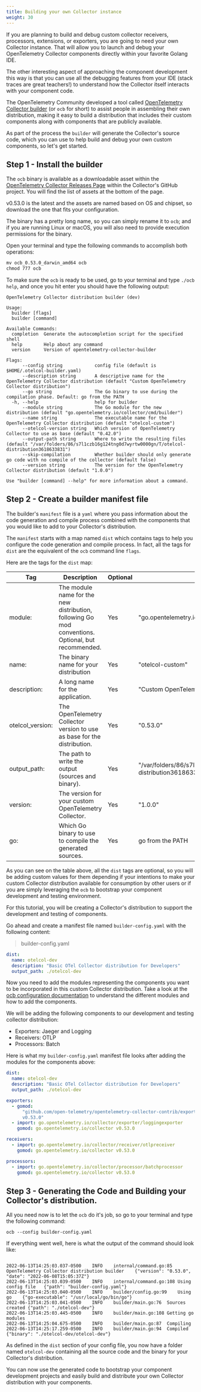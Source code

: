 ```yaml
---
title: Building your own Collector instance
weight: 30
---
```


If you are planning to build and debug custom collector receivers, processors,
extensions, or exporters, you are going to need your own Collector instance.
That will allow you to launch and debug your OpenTelemetry Collector components
directly within your favorite Golang IDE.

The other interesting aspect of approaching the component development this way
is that you can use all the debugging features from your IDE (stack traces are
great teachers!) to understand how the Collector itself interacts with your
component code.

The OpenTelemetry Community developed a tool called [OpenTelemetry Collector
builder][ocb] (or `ocb` for short) to assist people in assembling their own
distribution, making it easy to build a distribution that includes their custom
components along with components that are publicly available.

As part of the process the `builder` will generate the Collector's source code,
which you can use to help build and debug your own custom components, so let's
get started.

## Step 1 - Install the builder

The `ocb` binary is available as a downloadable asset within the
[OpenTelemetry Collector Releases Page](https://github.com/open-telemetry/opentelemetry-collector/releases)
within the Collector's GitHub project. You will find the list of assets at the
bottom of the page.

v0.53.0 is the latest and the assets are named based on OS and chipset, so
download the one that fits your configuration.

The binary has a pretty long name, so you can simply rename it to `ocb`; and if
you are running Linux or macOS, you will also need to provide execution
permissions for the binary.

Open your terminal and type the following commands to accomplish both
operations:

```cmd
mv ocb_0.53.0_darwin_amd64 ocb
chmod 777 ocb
```

To make sure the `ocb` is ready to be used, go to your terminal and type
`./ocb help`, and once you hit enter you should have the following output:

```
OpenTelemetry Collector distribution builder (dev)

Usage:
  builder [flags]
  builder [command]

Available Commands:
  completion  Generate the autocompletion script for the specified shell
  help        Help about any command
  version     Version of opentelemetry-collector-builder

Flags:
      --config string            config file (default is $HOME/.otelcol-builder.yaml)
      --description string       A descriptive name for the OpenTelemetry Collector distribution (default "Custom OpenTelemetry Collector distribution")
      --go string                The Go binary to use during the compilation phase. Default: go from the PATH
  -h, --help                     help for builder
      --module string            The Go module for the new distribution (default "go.opentelemetry.io/collector/cmd/builder")
      --name string              The executable name for the OpenTelemetry Collector distribution (default "otelcol-custom")
      --otelcol-version string   Which version of OpenTelemetry Collector to use as base (default "0.42.0")
      --output-path string       Where to write the resulting files (default "/var/folders/86/s7l1czb16g124tng0d7wyrtw0000gn/T/otelcol-distribution3618633831")
      --skip-compilation         Whether builder should only generate go code with no compile of the collector (default false)
      --version string           The version for the OpenTelemetry Collector distribution (default "1.0.0")

Use "builder [command] --help" for more information about a command.
```

## Step 2 - Create a builder manifest file

The builder's `manifest` file is a `yaml` where you pass information about the
code generation and compile process combined with the components that you would
like to add to your Collector's distribution.

The `manifest` starts with a map named `dist` which contains tags to help you
configure the code generation and compile process. In fact, all the tags for
`dist` are the equivalent of the `ocb` command line `flags`.

Here are the tags for the `dist` map:

| Tag              | Description                                                                                        | Optional | Default Value                                                                     |
| ---------------- | -------------------------------------------------------------------------------------------------- | -------- | --------------------------------------------------------------------------------- |
| module:          | The module name for the new distribution, following Go mod conventions. Optional, but recommended. | Yes      | "go.opentelemetry.io/collector/cmd/builder"                                       |
| name:            | The binary name for your distribution                                                              | Yes      | "otelcol-custom"                                                                  |
| description:     | A long name for the application.                                                                   | Yes      | "Custom OpenTelemetry Collector distribution"                                     |
| otelcol_version: | The OpenTelemetry Collector version to use as base for the distribution.                           | Yes      | "0.53.0"                                                                          |
| output_path:     | The path to write the output (sources and binary).                                                 | Yes      | "/var/folders/86/s7l1czb16g124tng0d7wyrtw0000gn/T/otelcol-distribution3618633831" |
| version:         | The version for your custom OpenTelemetry Collector.                                               | Yes      | "1.0.0"                                                                           |
| go:              | Which Go binary to use to compile the generated sources.                                           | Yes      | go from the PATH                                                                  |

As you can see on the table above, all the `dist` tags are optional, so you will
be adding custom values for them depending if your intentions to make your
custom Collector distribution available for consumption by other users or if you
are simply leveraging the `ocb` to bootstrap your component development and
testing environment.

For this tutorial, you will be creating a Collector's distribution to support
the development and testing of components.

Go ahead and create a manifest file named `builder-config.yaml` with the
following content:

> builder-config.yaml

```yaml
dist:
  name: otelcol-dev
  description: "Basic OTel Collector distribution for Developers"
  output_path: ./otelcol-dev
```

Now you need to add the modules representing the components you want to be
incorporated in this custom Collector distribution. Take a look at the
[ocb configuration documentation](https://github.com/open-telemetry/opentelemetry-collector/tree/main/cmd/builder#configuration)
to understand the different modules and how to add the components.

We will be adding the following components to our development and testing
collector distribution:

- Exporters: Jaeger and Logging
- Receivers: OTLP
- Processors: Batch

Here is what my `builder-config.yaml` manifest file looks after adding the
modules for the components above:

```yaml
dist:
  name: otelcol-dev
  description: "Basic OTel Collector distribution for Developers"
  output_path: ./otelcol-dev

exporters:
  - gomod:
      "github.com/open-telemetry/opentelemetry-collector-contrib/exporter/jaegerexporter
      v0.53.0"
  - import: go.opentelemetry.io/collector/exporter/loggingexporter
    gomod: go.opentelemetry.io/collector v0.53.0

receivers:
  - import: go.opentelemetry.io/collector/receiver/otlpreceiver
    gomod: go.opentelemetry.io/collector v0.53.0

processors:
  - import: go.opentelemetry.io/collector/processor/batchprocessor
    gomod: go.opentelemetry.io/collector v0.53.0
```

## Step 3 - Generating the Code and Building your Collector's distribution.

All you need now is to let the `ocb` do it's job, so go to your terminal and
type the following command:

```
ocb --config builder-config.yaml
```

If everything went well, here is what the output of the command should look
like:

```

2022-06-13T14:25:03.037-0500	INFO	internal/command.go:85	OpenTelemetry Collector distribution builder	{"version": "0.53.0", "date": "2022-06-08T15:05:37Z"}
2022-06-13T14:25:03.039-0500	INFO	internal/command.go:108	Using config file	{"path": "builder-config.yaml"}
2022-06-13T14:25:03.040-0500	INFO	builder/config.go:99	Using go	{"go-executable": "/usr/local/go/bin/go"}
2022-06-13T14:25:03.041-0500	INFO	builder/main.go:76	Sources created	{"path": "./otelcol-dev"}
2022-06-13T14:25:03.445-0500	INFO	builder/main.go:108	Getting go modules
2022-06-13T14:25:04.675-0500	INFO	builder/main.go:87	Compiling
2022-06-13T14:25:17.259-0500	INFO	builder/main.go:94	Compiled	{"binary": "./otelcol-dev/otelcol-dev"}

```

As defined in the `dist` section of your config file, you now have a folder
named `otelcol-dev` containing all the source code and the binary for your
Collector's distribution.

You can now use the generated code to bootstrap your component development
projects and easily build and distribute your own Collector distribution with
your components.

[ocb]:
  https://github.com/open-telemetry/opentelemetry-collector/tree/main/cmd/builder
